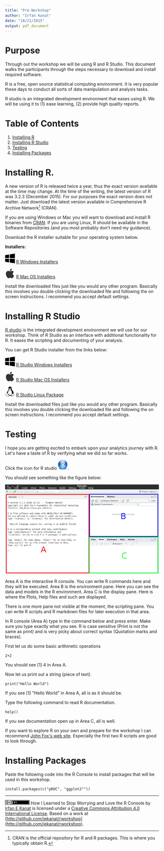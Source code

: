 ```yaml
---
title: "Pre-Workshop"
author: "Irfan Kanat"
date: "10/21/2015"
output: pdf_document
---
```

# Purpose

Through out the workshop we will be using R and R Studio. This document walks the participants through the steps necessary to download and install required software.

R is a free, open source statistical computing environment. It is very popular these days to conduct all sorts of data manipulation and analysis tasks. 

R studio is an integrated development environment that eases using R. We will be using it to (1) ease learning, (2) provide high quality reports.

# Table of Contents
1. [Installing R](#-Installing-R)
2. [Installing R Studio](#-Installing-R-Studio)
3. [Testing](#Testing)
4. [Installing Packages](#Installing-Packages)

# Installing R.

A new version of R is released twice a year, thus the exact version available at the time may change. At the time of the writing, the latest version of R was 3.2.3 (December 2015). For our purposes the exact version does not matter. Just download the latest version available in Comprehensive R Archive Network[^Cranfoot] (CRAN).

[^Cranfoot]: CRAN is the official repository for R and R packages. This is where you typically obtain R.


If you are using Windows or Mac you will want to download and install R binaries from [CRAN](https://cran.r-project.org/).  If you are using Linux, R should be available in the Software Repositories (and you most probably don't need my guidance).

Download the R installer suitable for your operating system below.

**Installers:** 

![](figures/win.png)  [R Windows Installers](https://cran.r-project.org/bin/windows/base/)

![](figures/mac.png)  [R Mac OS Installers](https://cran.r-project.org/bin/macosx/)

Install the downloaded files just like you would any other program. Basically this involves you double clicking the downloaded file and following the on screen instructions. I recommend you accept default settings.


# Installing R Studio

[R studio](https://www.rstudio.com/products/rstudio/) is the integrated development environment we will use for our workshop. Think of R Studio as an interface with additional functionality for R. It eases the scripting and documenting of your analysis.

You can get R Studio installer from the links below:

![](figures/win.png)  [R Studio Windows Installers](https://download1.rstudio.org/RStudio-0.99.489.exe)

![](figures/mac.png)  [R Studio Mac OS Installers](https://download1.rstudio.org/RStudio-0.99.489.dmg)

![](figures/linux.png) [R Studio Linux Package](https://download1.rstudio.org/rstudio-0.99.489-amd64.deb)

Install the downloaded files just like you would any other program. Basically this involves you double clicking the downloaded file and following the on screen instructions. I recommend you accept default settings.

# Testing

I hope you are getting excited to embark upon your analytics journey with R. Let's have a taste of R by verifying what we did so far works.

Click the icon for R studio ![](figures/rstudio.png).

You should see something like the figure below:

![](figures/rstudio_1.png)

Area A is the interactive R console. You can write R commands here and they will be executed.
Area B is the environment pane. Here you can see the data and models in the R environment.
Area C is the display pane. Here is where the Plots, Help files and such are displayed.

There is one more pane not visible at the moment, the scripting pane. You can write R scripts and R markdown files for later execution in that area.

In R console (Area A) type in the command below and press enter. Make sure you type exactly what you see. R is case sensitive (Print is not the same as print) and is very picky about correct syntax (Quotation marks and braces).

First let us do some basic arithmetic operations

    2+2

You should see [1] 4 in Area A.

Now let us print out a string (piece of text).

    print("Hello World")

If you see [1] "Hello World" in Area A, all is as it should be. 

Type the following command to read R documentation.

    help()

If you see documentation open up in Area C, all is well.

If you want to explore R on your own and prepare for the workshop I can recommend [John Fox's web site](http://socserv.socsci.mcmaster.ca/jfox/Courses/R-programming/index.html). Especially the first two R scripts are good to look through.

# Installing Packages

Paste the following code into the R Console to install packages that will be used in this workshop.

    install.packages(c("pROC", "ggplot2""))

------

![Creative Commons 4](figures/cc.png) How I Learned to Stop Worrying and Love the R Console by [Irfan E Kanat](http://irfankanat.com) is licensed under a [Creative Commons Attribution 4.0 International License](http://creativecommons.org/licenses/by/4.0/). Based on a work at [http://github.com/iekanat/rworkshop](http://github.com/iekanat/rworkshop).
